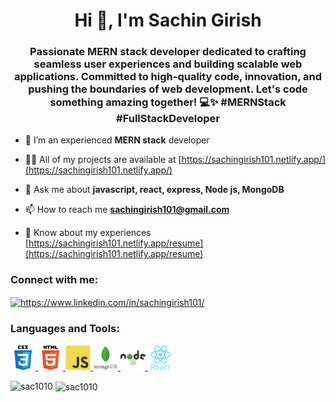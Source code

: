 <h1 align="center">Hi 👋, I'm Sachin Girish</h1>
<h3 align="center">Passionate MERN stack developer dedicated to crafting seamless user experiences and building scalable web applications. Committed to high-quality code, innovation, and pushing the boundaries of web development. Let's code something amazing together! 💻✨ #MERNStack #FullStackDeveloper</h3>



- 🌱 I’m an experienced **MERN stack** developer

- 👨‍💻 All of my projects are available at [https://sachingirish101.netlify.app/](https://sachingirish101.netlify.app/)

- 💬 Ask me about **javascript, react, express, Node js, MongoDB**

- 📫 How to reach me **sachingirish101@gmail.com**

- 📄 Know about my experiences [https://sachingirish101.netlify.app/resume](https://sachingirish101.netlify.app/resume)

<h3 align="left">Connect with me:</h3>
<p align="left">
<a href="https://linkedin.com/in/sachingirish101/" target="blank"><img align="center" src="https://raw.githubusercontent.com/rahuldkjain/github-profile-readme-generator/master/src/images/icons/Social/linked-in-alt.svg" alt="https://www.linkedin.com/in/sachingirish101/" height="30" width="40" /></a>
</p>

<h3 align="left">Languages and Tools:</h3>
<p align="left"> <a href="https://www.w3schools.com/css/" target="_blank" rel="noreferrer"> <img src="https://raw.githubusercontent.com/devicons/devicon/master/icons/css3/css3-original-wordmark.svg" alt="css3" width="40" height="40"/> </a> <a href="https://www.w3.org/html/" target="_blank" rel="noreferrer"> <img src="https://raw.githubusercontent.com/devicons/devicon/master/icons/html5/html5-original-wordmark.svg" alt="html5" width="40" height="40"/> </a> <a href="https://developer.mozilla.org/en-US/docs/Web/JavaScript" target="_blank" rel="noreferrer"> <img src="https://raw.githubusercontent.com/devicons/devicon/master/icons/javascript/javascript-original.svg" alt="javascript" width="40" height="40"/> </a> <a href="https://www.mongodb.com/" target="_blank" rel="noreferrer"> <img src="https://raw.githubusercontent.com/devicons/devicon/master/icons/mongodb/mongodb-original-wordmark.svg" alt="mongodb" width="40" height="40"/> </a> <a href="https://nodejs.org" target="_blank" rel="noreferrer"> <img src="https://raw.githubusercontent.com/devicons/devicon/master/icons/nodejs/nodejs-original-wordmark.svg" alt="nodejs" width="40" height="40"/> </a> <a href="https://reactjs.org/" target="_blank" rel="noreferrer"> <img src="https://raw.githubusercontent.com/devicons/devicon/master/icons/react/react-original-wordmark.svg" alt="react" width="40" height="40"/> </a> </p>

<p><img align="left" src="https://github-readme-stats.vercel.app/api/top-langs?username=sac1010&show_icons=true&locale=en&layout=compact" alt="sac1010" /></p>

<p>&nbsp;<img align="center" src="https://github-readme-stats.vercel.app/api?username=sac1010&show_icons=true&locale=en" alt="sac1010" /></p>
